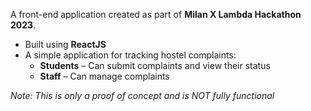 A front-end application created as part of **Milan X Lambda Hackathon 2023**.

- Built using **ReactJS**
- A simple application for tracking hostel complaints:
  - **Students** – Can submit complaints and view their status
  - **Staff** – Can manage complaints

*Note: This is only a proof of concept and is NOT fully functional*
